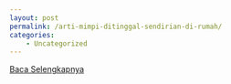 ```yaml
---
layout: post
permalink: /arti-mimpi-ditinggal-sendirian-di-rumah/
categories:
    - Uncategorized
---
```


[Baca Selengkapnya](/10)